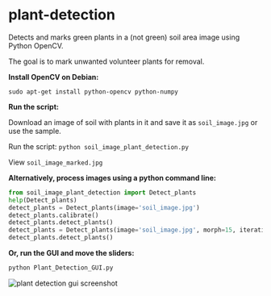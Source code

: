 # plant-detection
Detects and marks green plants in a (not green) soil area image using Python OpenCV.

The goal is to mark unwanted volunteer plants for removal.

__Install OpenCV on Debian:__
```
sudo apt-get install python-opencv python-numpy
```
__Run the script:__

Download an image of soil with plants in it and save it as `soil_image.jpg` or use the sample.

Run the script: `python soil_image_plant_detection.py`

View `soil_image_marked.jpg`

__Alternatively, process images using a python command line:__
```python
from soil_image_plant_detection import Detect_plants
help(Detect_plants)
detect_plants = Detect_plants(image='soil_image.jpg')
detect_plants.calibrate()
detect_plants.detect_plants()
detect_plants = Detect_plants(image='soil_image.jpg', morph=15, iterations=2, debug=True)
detect_plants.detect_plants()
```

__Or, run the GUI and move the sliders:__
```python
python Plant_Detection_GUI.py
```
![plant detection gui screenshot](https://cloud.githubusercontent.com/assets/12681652/15620382/b7f31dd6-240e-11e6-853f-356d1a90376e.png)
